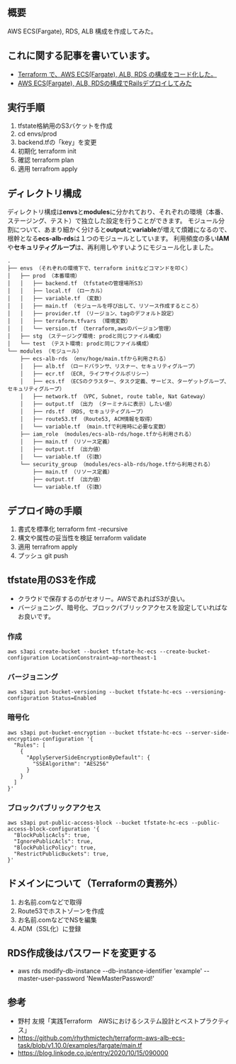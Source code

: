 ## 概要
AWS ECS(Fargate), RDS, ALB 構成を作成してみた。

## これに関する記事を書いています。
- [Terraform で、AWS ECS(Fargate), ALB, RDS の構成をコード化した。
](https://qiita.com/hiiragiya/items/00a41f2c340b7d176274)
- [AWS ECS(Fargate), ALB, RDSの構成でRailsデプロイしてみた
](https://qiita.com/hiiragiya/items/7df1af73b6f3e34b63ab)


## 実行手順
1. tfstate格納用のS3バケットを作成
2. cd envs/prod
3. backend.tfの「key」を変更
4. 初期化 terraform init
5. 確認  terraform plan
6. 適用  terrafrom apply

## ディレクトリ構成
ディレクトリ構成は**envs**と**modules**に分かれており、それぞれの環境（本番、ステージング、テスト）で独立した設定を行うことができます。
モジュール分割について、あまり細かく分けると**output**と**variable**が増えて煩雑になるので、根幹となる**ecs-alb-rds**は１つのモジュールとしています。
利用頻度の多い**IAM**や**セキュリティグループ**は、再利用しやすいようにモジュール化しました。
```
.
├── envs （それぞれの環境下で、terraform initなどコマンドを叩く）
│   ├── prod （本番環境）
│   │   ├── backend.tf （tfstateの管理場所S3）
│   │   ├── local.tf （ローカル）
│   │   ├── variable.tf （変数）
│   │   ├── main.tf （モジュールを呼び出して、リソース作成するところ）
│   │   ├── provider.tf （リージョン、tagのデフォルト設定）
│   │   ├── terraform.tfvars （環境変数）
│   │   └── version.tf （terraform,awsのバージョン管理）
│   ├── stg （ステージング環境: prodと同じファイル構成）
│   └── test （テスト環境: prodと同じファイル構成）
└── modules （モジュール）
    ├── ecs-alb-rds （env/hoge/main.tfから利用される）
    │   ├── alb.tf （ロードバランサ、リスナー、セキュリティグループ）
    │   ├── ecr.tf （ECR, ライフサイクルポリシー）
    │   ├── ecs.tf （ECSのクラスター、タスク定義、サービス、ターゲットグループ、セキュリティグループ）
    │   ├── network.tf （VPC, Subnet, route table, Nat Gateway）
    │   ├── output.tf （出力 （ターミナルに表示）したい値）
    │   ├── rds.tf （RDS, セキュリティグループ）
    │   ├── route53.tf （Route53, ACM情報を取得）
    │   └── variable.tf （main.tfで利用時に必要な変数）
    ├── iam_role （modules/ecs-alb-rds/hoge.tfから利用される）
    │   ├── main.tf （リソース定義）
    │   ├── output.tf （出力値）
    │   └── variable.tf （引数）
    └── security_group （modules/ecs-alb-rds/hoge.tfから利用される）
        ├── main.tf （リソース定義）
        ├── output.tf （出力値）
        └── variable.tf （引数）
```
## デプロイ時の手順
1. 書式を標準化 terraform fmt -recursive
2. 構文や属性の妥当性を検証 terraform validate
3. 適用 terrafrom apply
4. プッシュ git push

## tfstate用のS3を作成
- クラウドで保存するのがセオリー。AWSであればS3が良い。
- バージョニング、暗号化、ブロックパブリックアクセスを設定していればなお良いです。
### 作成
```
aws s3api create-bucket --bucket tfstate-hc-ecs --create-bucket-configuration LocationConstraint=ap-northeast-1
```
### バージョニング
```
aws s3api put-bucket-versioning --bucket tfstate-hc-ecs --versioning-configuration Status=Enabled
```
### 暗号化
```
aws s3api put-bucket-encryption --bucket tfstate-hc-ecs --server-side-encryption-configuration '{
  "Rules": [
    {
      "ApplyServerSideEncryptionByDefault": {
        "SSEAlgorithm": "AES256"
      }
    }
  ]
}'
```
### ブロックパブリックアクセス
```
aws s3api put-public-access-block --bucket tfstate-hc-ecs --public-access-block-configuration '{
  "BlockPublicAcls": true,
  "IgnorePublicAcls": true,
  "BlockPublicPolicy": true,
  "RestrictPublicBuckets": true,
}'
```

## ドメインについて（Terraformの責務外）
1. お名前.comなどで取得
2. Route53でホストゾーンを作成
3. お名前.comなどでNSを編集
4. ADM（SSL化）に登録

## RDS作成後はパスワードを変更する
- aws rds modify-db-instance --db-instance-identifier 'example' --master-user-password 'NewMasterPassword!'

## 参考
- 野村 友規「実践Terraform　AWSにおけるシステム設計とベストプラクティス」
- https://github.com/rhythmictech/terraform-aws-alb-ecs-task/blob/v1.10.0/examples/fargate/main.tf
- https://blog.linkode.co.jp/entry/2020/10/15/090000
